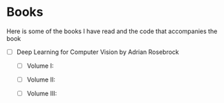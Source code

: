 # Books

Here is some of the books I have read and the code that accompanies the book


- [ ] Deep Learning for Computer Vision by Adrian Rosebrock
    - [ ] Volume I: 
    - [ ] Volume II: 
    - [ ] Volume III: 

